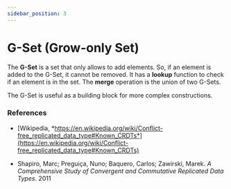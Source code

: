 ```yaml
---
sidebar_position: 3
---
```


# G-Set (Grow-only Set)

The **G-Set** is a set that only allows to add elements. So, if an element is added to the G-Set, it cannot be removed. It has a **lookup** function to check if an element is in the set. The **merge** operation is the union of two G-Sets.

The G-Set is useful as a building block for more complex constructions.

### References

- [Wikipedia, *https://en.wikipedia.org/wiki/Conflict-free_replicated_data_type#Known_CRDTs*](https://en.wikipedia.org/wiki/Conflict-free_replicated_data_type#Known_CRDTs)

- Shapiro, Marc; Preguiça, Nuno; Baquero, Carlos; Zawirski, Marek. *A Comprehensive Study of Convergent and Commutative Replicated Data Types*. 2011